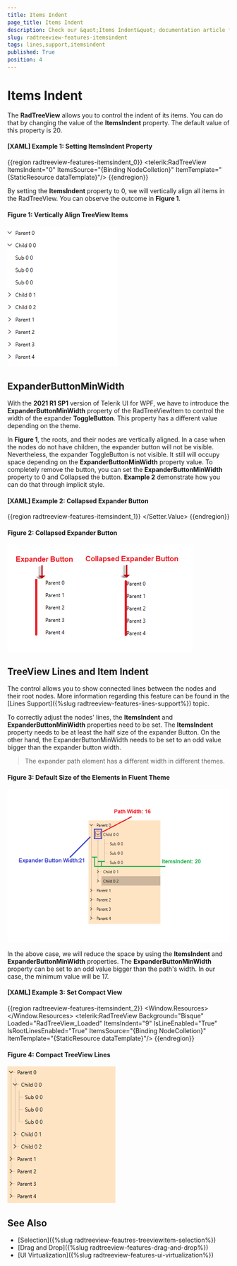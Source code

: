 ```yaml
---
title: Items Indent
page_title: Items Indent
description: Check our &quot;Items Indent&quot; documentation article for the RadTreeView {{ site.framework_name }} control.
slug: radtreeview-features-itemsindent
tags: lines,support,itemsindent
published: True
position: 4
---
```


# Items Indent

The __RadTreeView__ allows you to control the indent of its items. You can do that by changing the value of the __ItemsIndent__ property. The default value of this property is 20.

#### __[XAML] Example 1: Setting ItemsIndent Property__

{{region radtreeview-features-itemsindent_0}}
	<telerik:RadTreeView ItemsIndent="0" ItemsSource="{Binding NodeColletion}" ItemTemplate="{StaticResource dataTemplate}"/>
{{endregion}}

By setting the __ItemsIndent__ property to 0, we will vertically align all items in the RadTreeView. You can observe the outcome in __Figure 1__.

#### __Figure 1: Vertically Align TreeView Items__
![Rad Tree View Features ItemsIndent 1](images/RadTreeView_ItemsIndent_01.png)

## ExpanderButtonMinWidth

With the __2021 R1 SP1__ version of Telerik UI for WPF, we have to introduce the __ExpanderButtonMinWidth__ property of the RadTreeViewItem to control the width of the expander __ToggleButton__. This property has a different value depending on the theme. 

In __Figure 1__, the roots, and their nodes are vertically aligned. In a case when the nodes do not have children, the expander button will not be visible. Nevertheless, the expander ToggleButton is not visible. It still will occupy space depending on the __ExpanderButtonMinWidth__ property value. To completely remove the button, you can set the __ExpanderButtonMinWidth__ property to 0 and Collapsed the button. __Example 2__ demonstrate how you can do that through implicit style.

#### __[XAML] Example 2: Collapsed Expander Button__
{{region radtreeview-features-itemsindent_1}}
	<Style TargetType="telerik:RadTreeViewItem" BasedOn="{StaticResource RadTreeViewItemStyle}">
		<Setter Property="ExpanderButtonMinWidth" Value="0" />
		<Setter Property="ExpanderStyle">
			<Setter.Value>
				<Style TargetType="ToggleButton">
					<Setter Property="Visibility" Value="Collapsed" />
				</Style>
			</Setter.Value>
		</Setter>
	</Style>
{{endregion}}

#### __Figure 2: Collapsed Expander Button__
![Rad Tree View Features ItemsIndent 1](images/RadTreeView_ItemsIndent_02.png)

## TreeView Lines and Item Indent

The control allows you to show connected lines between the nodes and their root nodes. More information regarding this feature can be found in the [Lines Support]({%slug radtreeview-features-lines-support%}) topic.

To correctly adjust the nodes' lines, the __ItemsIndent__ and __ExpanderButtonMinWidth__ properties need to be set. The __ItemsIndent__ property needs to be at least the half size of the expander Button. On the other hand, the ExpanderButtonMinWidth needs to be set to an odd value bigger than the expander button width. 

> The expander path element has a different width in different themes.

#### __Figure 3: Default Size of the Elements in Fluent Theme__
![Rad Tree View Features ItemsIndent 1](images/RadTreeView_ItemsIndent_03.png)

In the above case, we will reduce the space by using the __ItemsIndent__ and __ExpanderButtonMinWidth__ properties. The __ExpanderButtonMinWidth__ property can be set to an odd value bigger than the path's width. In our case, the minimum value will be 17. 

#### __[XAML] Example 3: Set Compact View__
{{region radtreeview-features-itemsindent_2}}
	<Window.Resources>
		<HierarchicalDataTemplate x:Key="dataTemplate" ItemsSource="{Binding Children}" >
			<TextBlock Text="{Binding Header}" />
		</HierarchicalDataTemplate>
		<Style TargetType="telerik:RadTreeViewItem" BasedOn="{StaticResource RadTreeViewItemStyle}">
			<Setter Property="ExpanderButtonMinWidth" Value="17"/>
		</Style>        
	</Window.Resources>
	<Grid>
		<telerik:RadTreeView Background="Bisque" Loaded="RadTreeView_Loaded" ItemsIndent="9"  IsLineEnabled="True" IsRootLinesEnabled="True"  ItemsSource="{Binding NodeColletion}" ItemTemplate="{StaticResource dataTemplate}"/>
	</Grid>
{{endregion}}

#### __Figure 4: Compact TreeView Lines__
![Rad Tree View Features ItemsIndent 1](images/RadTreeView_ItemsIndent_04.png)

## See Also
 * [Selection]({%slug radtreeview-feautres-treeviewitem-selection%})
 * [Drag and Drop]({%slug radtreeview-features-drag-and-drop%})
 * [UI Virtualization]({%slug radtreeview-features-ui-virtualization%})

